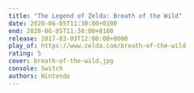 ```yaml
---
title: "The Legend of Zelda: Breath of the Wild"
date: 2020-06-05T11:30:00+0100
end: 2020-06-05T11:30:00+0100
release: 2017-03-03T12:00:00+0000
play_of: https://www.zelda.com/breath-of-the-wild
rating: 5
cover: breath-of-the-wild.jpg
console: Switch
authors: Nintendo
---
```


